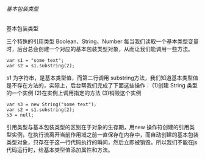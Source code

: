 ###### 基本包装类型

基本包装类型

三个特殊的引用类型 Boolean、String、Number
每当我们读取一个基本类型变量时，后台总会创建一个对应的基本包装类型对象，从而让我们能调用一些方法。

```
var s1 = "some text";
var s2 = s1.substring(2);
```
s1 为字符串，是基本类型值，而第二行调用 substring方法，我们知道基本类型值是不存在方法的，实际上，后台帮我们完成了下面这些操作：
(1)创建 String 类型的一个实例
(2)在实例上调用指定的方法
(3)销毁这个实例
```
var s3 = new String("some text");
var s2 = s1.substring(2);
s3 = null;
```
引用类型与基本包装类型的区别在于对象的生存期，用new 操作符创建的引用类型实例，在执行流离开当前作用域之前一直保存在内存中，而自动创建的基本包装类型对象，只存在于这一行代码执行的瞬间，然后立即被销毁。所以我们不能在js代码运行时，给基本类型值添加属性和方法。


